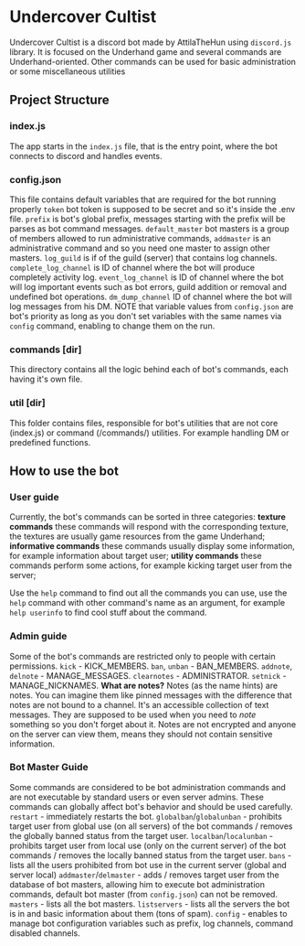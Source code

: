 # Undercover Cultist
Undercover Cultist is a discord bot made by AttilaTheHun using `discord.js` library.
It is focused on the Underhand game and several commands are Underhand-oriented. Other commands can be used for basic administration or some miscellaneous utilities
## Project Structure
### index.js
The app starts in the `index.js` file, that is the entry point, where the bot connects to discord and handles events.
### config.json
This file contains default variables that are required for the bot running properly
`token` bot token is supposed to be secret and so it's inside the .env file.
`prefix` is bot's global prefix, messages starting with the prefix will be parses as bot command messages.
`default_master` bot masters is a group of members allowed to run administrative commands, `addmaster` is an administrative command and so you need one master to assign other masters.
`log_guild` is if of the guild (server) that contains log channels.
`complete_log_channel` is ID of channel where the bot will produce completely activity log.
`event_log_channel`  is ID of channel where the bot will log important events such as bot errors, guild addition or removal and undefined bot operations.
`dm_dump_channel` ID of channel where the bot will log messages from his DM.
NOTE that variable values from `config.json` are bot's priority as long as you don't set variables with the same names via `config` command, enabling to change them on the run.
### commands [dir]
This directory contains all the logic behind each of bot's commands, each having it's own file. 
### util [dir]
This folder contains files, responsible for bot's utilities that are not core (index.js) or command (/commands/) utilities. For example handling DM or predefined functions.
## How to use the bot
### User guide
Currently, the bot's commands can be sorted in three categories:
__texture commands__ these commands will respond with the corresponding texture, the textures are usually game resources from the game Underhand;
__informative commands__ these commands usually display some information, for example information about target user;
__utility commands__ these commands perform some actions, for example kicking target user from the server;

Use the `help` command to find out all the commands you can use, use the `help` command with other command's name as an argument, for example `help userinfo` to find cool stuff about the command.
### Admin guide
Some of the bot's commands are restricted only to people with certain permissions.
`kick` - KICK_MEMBERS.
`ban`, `unban` - BAN_MEMBERS.
`addnote`, `delnote` - MANAGE_MESSAGES.
`clearnotes` - ADMINISTRATOR.
`setnick` - MANAGE_NICKNAMES.
__What are notes?__
Notes (as the name hints) are notes. You can imagine them like pinned messages with the difference that notes are not bound to a channel. It's an accessible collection of text messages. They are supposed to be used when you need to *note* something so you don't forget about it. Notes are not encrypted and anyone on the server can view them, means they should not contain sensitive information.
### Bot Master Guide
Some commands are considered to be bot administration commands and are not executable by standard users or even server admins. These commands can globally affect bot's behavior and should be used carefully.
`restart` - immediately restarts the bot.
`globalban`/`globalunban` - prohibits target user from global use (on all servers) of the bot commands / removes the globally banned status from the target user.
`localban`/`localunban` - prohibits target user from local use (only on the current server) of the bot commands / removes the locally banned status from the target user.
`bans` - lists all the users prohibited from bot use in the current server (global and server local)
`addmaster`/`delmaster` - adds / removes target user from the database of bot masters, allowing him to execute bot administration commands, default bot master (from `config.json`) can not be removed.
`masters` - lists all the bot masters.
`listservers` - lists all the servers the bot is in and basic information about them (tons of spam).
`config` - enables to manage bot configuration variables such as prefix, log channels, command disabled channels.
